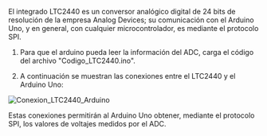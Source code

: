 El integrado LTC2440 es un conversor analógico digital de 24 bits de resolución de la empresa Analog Devices; su comunicación con el Arduino Uno, y en general, con cualquier microcontrolador, es mediante el protocolo SPI. 

1. Para que el arduino pueda leer la información del ADC, carga el código del archivo "Codigo_LTC2440.ino". 

2. A continuación se muestran las conexiones entre el LTC2440 y el Arduino Uno:

![Conexion_LTC2440_Arduino](https://github.com/user-attachments/assets/00e40224-39cf-4fa2-8c95-90dc573eeff3)

Estas conexiones permitirán al Arduino Uno obtener, mediante el protocolo SPI, los valores de voltajes medidos por el ADC.

